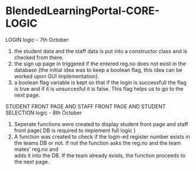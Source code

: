 # BlendedLearningPortal-CORE-LOGIC
LOGIN logic - 7th October

1. the student data and the staff data is put into a constructor class and is checked from there.
2. the sign up page in triggered if the entered reg.no does not exist in the database
   {the initial idea was to keep a boolean flag, this idea can be worked upon GUI implementation}.
3. a boolean flag variable is kept so that if the login is successfull the flag is true and if it is unsuccesful it is false.
   This flag helps us to go to the next page.

STUDENT FRONT PAGE AND STAFF FRONT PAGE AND STUDENT SELECTION logic - 8th October

1. Seperate functions were created to display student front page and staff front page( DB is required to implement full logic )
2. A function was created to check if the login-ed register number exists in the teams DB or not. If not the function asks the reg.no and the team mates' reg.no and    
   adds it into the DB. If the team already exists, the function proceeds to the next page.
